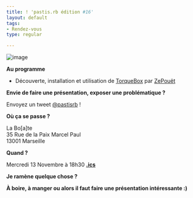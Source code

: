 ```yaml
---
title: ! 'pastis.rb édition #16'
layout: default
tags:
- Rendez-vous
type: regular

---
```

<p><img src="http://media.tumblr.com/a4671814bc0dca5e79a1c62494457161/tumblr_inline_mja9wwPvRw1qz4rgp.jpg" alt="image" /></p>
<p><b>Au programme</b></p>
<ul>
<li>Découverte, installation et utilisation de <a href="http://torquebox.org/">TorqueBox</a> par <a href="https://twitter.com/zepouet">ZePouët</a></li>
</ul>
<p><b>Envie de faire une présentation, exposer une problématique ?</b></p>
<p>Envoyez un tweet <a href="https://twitter.com/pastisrb">@pastisrb</a> !</p>
<p><b>Où ça se passe ?</b></p>
<p>La Bo[a]te<br />
35 Rue de la Paix Marcel Paul<br />
13001 Marseille</p>
<p><b>Quand ?</b></p>
<p>Mercredi 13 Novembre à 18h30 <b><a href="https://www.dropbox.com/s/y1czmfi3sp0wrrb/pastis_rb%2316.ics">.ics</a></p>
<p><b>Je ramène quelque chose ?</b></p>
<p>À boire, à manger ou alors il faut faire une présentation intéressante :)</p>

